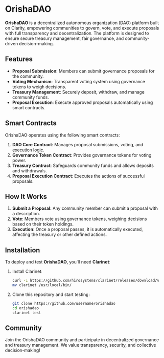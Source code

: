 # OrishaDAO

**OrishaDAO** is a decentralized autonomous organization (DAO) platform built on Clarity, empowering communities to govern, vote, and execute proposals with full transparency and decentralization. The platform is designed to ensure secure treasury management, fair governance, and community-driven decision-making.

## Features

- **Proposal Submission**: Members can submit governance proposals for the community.
- **Voting Mechanism**: Transparent voting system using governance tokens to weigh decisions.
- **Treasury Management**: Securely deposit, withdraw, and manage community funds.
- **Proposal Execution**: Execute approved proposals automatically using smart contracts.
  
## Smart Contracts

OrishaDAO operates using the following smart contracts:

1. **DAO Core Contract**: Manages proposal submissions, voting, and execution logic.
2. **Governance Token Contract**: Provides governance tokens for voting power.
3. **Treasury Contract**: Safeguards community funds and allows deposits and withdrawals.
4. **Proposal Execution Contract**: Executes the actions of successful proposals.

## How It Works

1. **Submit a Proposal**: Any community member can submit a proposal with a description.
2. **Vote**: Members vote using governance tokens, weighing decisions based on their token holdings.
3. **Execution**: Once a proposal passes, it is automatically executed, affecting the treasury or other defined actions.

## Installation

To deploy and test **OrishaDAO**, you'll need **Clarinet**:

1. Install Clarinet:
   ```bash
   curl -L https://github.com/hirosystems/clarinet/releases/download/v0.32.0/clarinet-v0.32.0-x86_64-macos.tar.gz | tar xz
   mv clarinet /usr/local/bin/
   ```

2. Clone this repository and start testing:
   ```bash
   git clone https://github.com/username/orishadao
   cd orishadao
   clarinet test
   ```

## Community

Join the OrishaDAO community and participate in decentralized governance and treasury management. We value transparency, security, and collective decision-making!
